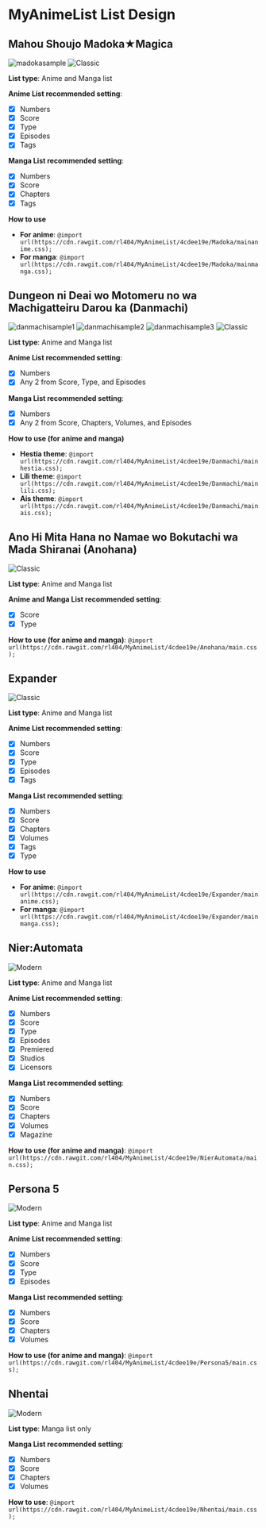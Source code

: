 # MyAnimeList List Design

## Mahou Shoujo Madoka★Magica
![madokasample](https://cdn.rawgit.com/rl404/MyAnimeList/4cdee19e/Madoka/images/sample.png)
![Classic][classiclogo]

**List type**: Anime and Manga list

**Anime List recommended setting**:
- [x] Numbers
- [x] Score
- [x] Type
- [x] Episodes
- [x] Tags

**Manga List recommended setting**:
- [x] Numbers
- [x] Score
- [x] Chapters
- [x] Tags

**How to use**
* **For anime**: `@import url(https://cdn.rawgit.com/rl404/MyAnimeList/4cdee19e/Madoka/mainanime.css);`
* **For manga**: `@import url(https://cdn.rawgit.com/rl404/MyAnimeList/4cdee19e/Madoka/mainmanga.css);`

## Dungeon ni Deai wo Motomeru no wa Machigatteiru Darou ka (Danmachi)
![danmachisample1](https://cdn.rawgit.com/rl404/MyAnimeList/4cdee19e/Danmachi/images/sample1.png)
![danmachisample2](https://cdn.rawgit.com/rl404/MyAnimeList/4cdee19e/Danmachi/images/sample2.png)
![danmachisample3](https://cdn.rawgit.com/rl404/MyAnimeList/4cdee19e/Danmachi/images/sample3.png)
![Classic][classiclogo]

**List type**: Anime and Manga list

**Anime List recommended setting**:
- [x] Numbers
- [x] Any 2 from Score, Type, and Episodes

**Manga List recommended setting**:
- [x] Numbers
- [x] Any 2 from Score, Chapters, Volumes, and Episodes

**How to use (for anime and manga)**
* **Hestia theme**: `@import url(https://cdn.rawgit.com/rl404/MyAnimeList/4cdee19e/Danmachi/mainhestia.css);`
* **Lili theme**: `@import url(https://cdn.rawgit.com/rl404/MyAnimeList/4cdee19e/Danmachi/mainlili.css);`
* **Ais theme**: `@import url(https://cdn.rawgit.com/rl404/MyAnimeList/4cdee19e/Danmachi/mainais.css);`

## Ano Hi Mita Hana no Namae wo Bokutachi wa Mada Shiranai (Anohana)
![Classic][classiclogo]

**List type**: Anime and Manga list

**Anime and Manga List recommended setting**:
- [x] Score
- [x] Type

**How to use (for anime and manga)**: `@import url(https://cdn.rawgit.com/rl404/MyAnimeList/4cdee19e/Anohana/main.css);`

## Expander
![Classic][classiclogo]

**List type**: Anime and Manga list

**Anime List recommended setting**:
- [x] Numbers
- [x] Score
- [x] Type
- [x] Episodes
- [x] Tags

**Manga List recommended setting**:
- [x] Numbers
- [x] Score
- [x] Chapters
- [x] Volumes
- [x] Tags
- [x] Type

**How to use**
* **For anime**: `@import url(https://cdn.rawgit.com/rl404/MyAnimeList/4cdee19e/Expander/mainanime.css);`
* **For manga**: `@import url(https://cdn.rawgit.com/rl404/MyAnimeList/4cdee19e/Expander/mainmanga.css);`

## Nier:Automata
![Modern][modernlogo]

**List type**: Anime and Manga list

**Anime List recommended setting**:
- [x] Numbers
- [x] Score
- [x] Type
- [x] Episodes
- [x] Premiered
- [x] Studios
- [x] Licensors

**Manga List recommended setting**:
- [x] Numbers
- [x] Score
- [x] Chapters
- [x] Volumes
- [x] Magazine

**How to use (for anime and manga)**: `@import url(https://cdn.rawgit.com/rl404/MyAnimeList/4cdee19e/NierAutomata/main.css);`

## Persona 5
![Modern][modernlogo]

**List type**: Anime and Manga list

**Anime List recommended setting**:
- [x] Numbers
- [x] Score
- [x] Type
- [x] Episodes

**Manga List recommended setting**:
- [x] Numbers
- [x] Score
- [x] Chapters
- [x] Volumes

**How to use (for anime and manga)**: `@import url(https://cdn.rawgit.com/rl404/MyAnimeList/4cdee19e/Persona5/main.css);`

## Nhentai
![Modern][modernlogo]

**List type**: Manga list only

**Manga List recommended setting**:
- [x] Numbers
- [x] Score
- [x] Chapters
- [x] Volumes

**How to use**: `@import url(https://cdn.rawgit.com/rl404/MyAnimeList/4cdee19e/Nhentai/main.css);`

[classiclogo]: https://rawgit.com/rl404/MyAnimeList/master/Images/classic.png
[modernlogo]: https://rawgit.com/rl404/MyAnimeList/master/Images/modern.png